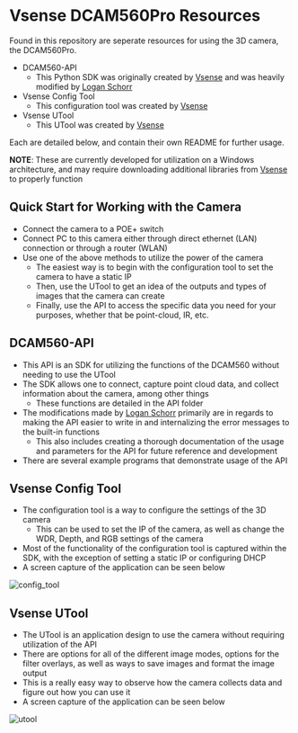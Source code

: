 # Vsense DCAM560Pro Resources
Found in this repository are seperate resources for using the 3D camera, the DCAM560Pro.
- DCAM560-API
  -  This Python SDK was originally created by [Vsense](https://github.com/Vzense/BaseSDK_python_wrapper) and was heavily modified by [Logan Schorr](https://github.com/pokelogan89)
- Vsense Config Tool
  - This configuration tool was created by [Vsense](https://github.com/Vzense/VzenseConfigTool) 
- Vsense UTool
  - This UTool was created by [Vsense](https://github.com/Vzense/UTool) 

Each are detailed below, and contain their own README for further usage.

**NOTE**: These are currently developed for utilization on a Windows architecture, and may require downloading additional libraries from [Vsense](https://github.com/Vzense) to properly function

## Quick Start for Working with the Camera
 - Connect the camera to a POE+ switch
 - Connect PC to this camera either through direct ethernet (LAN) connection or through a router (WLAN)
 - Use one of the above methods to utilize the power of the camera
   - The easiest way is to begin with the configuration tool to set the camera to have a static IP
   - Then, use the UTool to get an idea of the outputs and types of images that the camera can create
   - Finally, use the API to access the specific data you need for your purposes, whether that be point-cloud, IR, etc. 

## DCAM560-API
 - This API is an SDK for utilizing the functions of the DCAM560 without needing to use the UTool
 - The SDK allows one to connect, capture point cloud data, and collect information about the camera, among other things
   - These functions are detailed in the API folder
 - The modifications made by [Logan Schorr](https://github.com/pokelogan89) primarily are in regards to making the API easier to write in and internalizing the error messages to the built-in functions
   - This also includes creating a thorough documentation of the usage and parameters for the API for future reference and development
 - There are several example programs that demonstrate usage of the API
## Vsense Config Tool
- The configuration tool is a way to configure the settings of the 3D camera
  - This can be used to set the IP of the camera, as well as change the WDR, Depth, and RGB settings of the camera
- Most of the functionality of the configuration tool is captured within the SDK, with the exception of setting a static IP or configuring DHCP
- A screen capture of the application can be seen below

![config_tool](https://user-images.githubusercontent.com/9327669/193338455-81024a7b-7656-41f9-a924-3700194e03ac.PNG)

## Vsense UTool
- The UTool is an application design to use the camera without requiring utilization of the API
- There are options for all of the different image modes, options for the filter overlays, as well as ways to save images and format the image output
- This is a really easy way to observe how the camera collects data and figure out how you can use it
- A screen capture of the application can be seen below

![utool](https://user-images.githubusercontent.com/9327669/193340346-73d71138-70d9-479a-90fa-5fdb1c5920a3.PNG)
